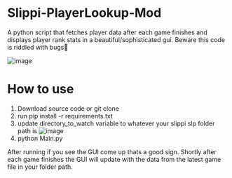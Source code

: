 # Slippi-PlayerLookup-Mod
A python script that fetches player data after each game finishes and displays player rank stats in a beautiful/sophisticated gui. Beware this code is riddled with bugs🐛



![image](https://github.com/Michaelwaved/Slippi-PlayerLookup-Mod/assets/44248126/1414562a-e544-4544-b154-a6f51a34ff57)

# How to use
1. Download source code or git clone
2. run pip install -r requirements.txt
3. update directory_to_watch variable to whatever your slippi slp folder path is
![image](https://github.com/Michaelwaved/Slippi-PlayerLookup-Mod/assets/44248126/46fe3d61-b3ab-48e4-bf09-ef212aa6d731)
4. python Main.py

After running if you see the GUI come up thats a good sign. Shortly after each game finishes the GUI will update with the data
from the latest game file in your folder path. 


